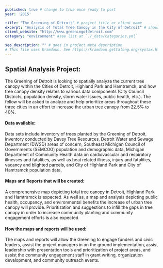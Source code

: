 ```yaml
---
published: true # change to true once ready to post
year: '2015'

title: "The Greening of Detroit" # project title or client name
excerpt: "Analysis of Total Tree Canopy in the City of Detroit" # shows on project list page
client_website: "http://www.greeningofdetroit.com"
category: "environment" #see list at `./_data/categories.yml`

seo_description: "" # goes in project meta description
# This file uses Kramdown. See https://kramdown.gettalong.org/syntax.html for syntax
---
```


## Spatial Analysis Project:
The Greening of Detroit is looking to spatially analyze the current tree canopy within the Cities of Detroit, Highland Park and Hamtramck, and how tree canopy density relates to various data components (City Council Districts, population density, storm water issues, public health, etc.). The fellow will be asked to analyze and help prioritize areas throughout these three cities in an effort to increase the urban tree canopy from 22.5% to 40%.

#### Data available:
Data sets include inventory of trees planted by the Greening of Detroit, inventory conducted by Davey Tree Resources, Detroit Water and Sewage Department (DWSD) areas of concern, Southeast Michigan Council of Governments (SEMCOG) population and demographic data, Michigan Department of Community Health data on cardiovascular and respiratory illnesses and fatalities, as well as heat related illness, injury and fatalities, vacancy and blighted parcels, and City of Highland Park and City of Hamtramck population data.

#### Maps and Reports that will be created:
A comprehensive map depicting total tree canopy in Detroit, Highland Park and Hamtramck is expected. As well as, a map and analysis depicting public health, occupancy, and environmental benefits the increase of urban tree canopy will provide. Prioritization and suggestions to infill the gaps in tree canopy in order to increase community planting and community engagement efforts is also expected.

#### How the maps and reports will be used:
The maps and reports will allow the Greening to engage funders and civic leaders, assist the project managers in on the ground implementation, assist leadership with presentation tools and prioritization of project areas, and assist the community engagement staff in grant writing, organization development, and community outreach events.
